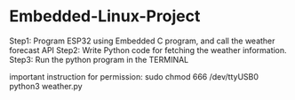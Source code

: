 # Embedded-Linux-Project
Step1: Program ESP32 using Embedded C program, and call the weather forecast API
Step2: Write Python code for fetching the weather information.
Step3: Run the python program in the TERMINAL


important instruction for permission:
sudo chmod 666 /dev/ttyUSB0
python3 weather.py
